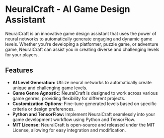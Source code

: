# NeuralCraft - AI Game Design Assistant

NeuralCraft is an innovative game design assistant that uses the power of neural networks to automatically generate engaging and dynamic game levels. Whether you're developing a platformer, puzzle game, or adventure game, NeuralCraft can assist you in creating diverse and challenging levels for your players.

## Features

- **AI Level Generation:** Utilize neural networks to automatically create unique and challenging game levels.
- **Game Genre Agnostic:** NeuralCraft is designed to work across various game genres, providing flexibility for different projects.
- **Customization Options:** Fine-tune generated levels based on specific criteria or design preferences.
- **Python and TensorFlow:** Implement NeuralCraft seamlessly into your game development workflow using Python and TensorFlow.
- **MIT License:** NeuralCraft is open-source and released under the MIT License, allowing for easy integration and modification.
